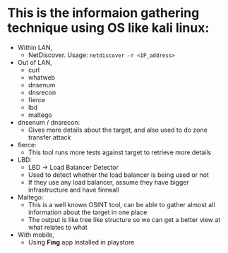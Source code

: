 # This is the informaion gathering technique using OS like kali linux:

- Within LAN,
  - NetDiscover. Usage: `netdiscover -r <IP_address>`
- Out of LAN,
  - curl
  - whatweb
  - dnsenum
  - dnsrecon
  - fierce
  - lbd
  - maltego
- dnsenum / dnsrecon:
  - Gives more details about the target, and also used to do zone transfer attack
- fierce:
  - This tool runs more tests against target to retrieve more details
- LBD:
  - LBD -> Load Balancer Detector
  - Used to detect whether the load balancer is being used or not
  - If they use any load balancer, assume they have bigger infrastructure and have firewall
- Maltego:
  - This is a well known OSINT tool, can be able to gather almost all information about the target in one place
  - The output is like tree like structure so we can get a better view at what relates to what
- With mobile,
  - Using **Fing** app installed in playstore
